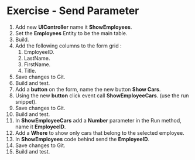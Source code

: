 ﻿# Exercise - Send Parameter 

1. Add new **UIController** name it **ShowEmployees**.
2. Set the **Employees** Entity to be the main table.
3. Build.
4. Add the following columns to the form grid :  
   1. EmployeeID.
   1. LastName.
   1. FirstName.
   1. Title. 
5. Save changes to Git.
6. Build and test.
6. Add a **button** on the form, name the new button **Show Cars**.
7. Using the new **button** click event call **ShowEmployeeCars**. (use the run snippet).
8. Save changes to Git.
10. Build and test.
9. In **ShowEmployeeCars** add a **Number** parameter in the Run method, name it **EmployeeID**. 
10. Add a **Where** to show only cars that belong to the selected employee.
11. In **ShowEmployees** code behind send the **EmployeeID**.
12. Save changes to Git.
15. Build and test.
